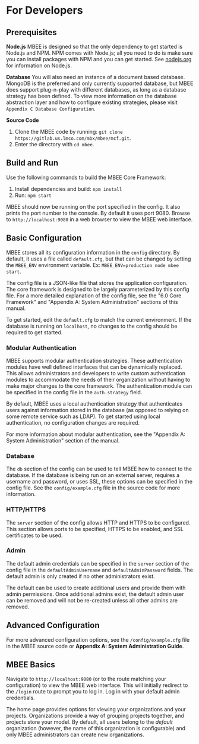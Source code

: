 # For Developers

## Prerequisites

**Node.js**
MBEE is designed so that the only dependency to get started is Node.js and NPM.
NPM comes with Node.js; all you need to do is make sure you can install packages
with NPM and you can get started. See [nodejs.org](https://nodejs.org/en/)
for information on Node.js.

**Database**
You will also need an instance of a document based database. MongoDB is the
preferred and only currently supported database, but MBEE does support 
plug-n-play with different databases, as long as a database strategy has been
defined. To view more information on the database abstraction layer and
how to configure existing strategies, please visit `Appendix C Database
Configuration`.

**Source Code**

<!-- START LMPI -->

1. Clone the MBEE code by running: `git clone https://gitlab.us.lmco.com/mbx/mbee/mcf.git`.
2. Enter the directory with `cd mbee`.

<!-- END LMPI -->

## Build and Run
Use the following commands to build the MBEE Core Framework:

1. Install dependencies and build: `npm install`
2. Run: `npm start`

MBEE should now be running on the port specified in the config. It also prints
the port number to the console. By default it uses port 9080. Browse to
`http://localhost:9080` in a web browser to view the MBEE web interface.

## Basic Configuration
MBEE stores all its configuration information in the `config` directory. By
default, it uses a file called `default.cfg`, but that can be changed by setting
the `MBEE_ENV` environment variable. Ex: `MBEE_ENV=production node mbee start`.

The config file is a JSON-like file that stores the application configuration.
The core framework is designed to be largely parameterized by this config file.
For a more detailed explanation of the config file, see the "6.0 Core Framework"
and "Appendix A: System Administration" sections of this manual.

To get started, edit the `default.cfg` to match the current environment. If the
database is running on `localhost`, no changes to the config should be required
to get started.

### Modular Authentication
MBEE supports modular authentication strategies. These authentication modules
have well defined interfaces that can be dynamically replaced. This allows
administrators and developers to write custom authentication modules to
accommodate the needs of their organization without having to make major changes
to the core framework. The authentication module can be specified in the config
file in the `auth.strategy` field.

By default, MBEE uses a local authentication strategy that authenticates users
against information stored in the database (as opposed to relying on some remote
service such as LDAP). To get started using local authentication, no
configuration changes are required.

For more information about modular authentication, see the "Appendix A: System
Administration" section of the manual.

### Database
The `db` section of the config can be used to tell MBEE how to connect to the
database. If the database is being run on an external server, requires a
username and password, or uses SSL, these options can be specified in the
config file. See the `config/example.cfg` file in the source code for more
information.

### HTTP/HTTPS
The `server` section of the config allows HTTP and HTTPS to be configured. This
section allows ports to be specified, HTTPS to be enabled, and SSL certificates
to be used.

### Admin
The default admin credentials can be specified in the `server` section of the
config file in the `defaultAdminUsername` and `defaultAdminPassword` fields.
The default admin is only created if no other administrators exist.

The default can be used to create additional users and provide them with admin
permissions. Once additional admins exist, the default admin user can be removed
and will not be re-created unless all other admins are removed.

## Advanced Configuration

For more advanced configuration options, see the `/config/example.cfg` file in
the MBEE source code or **Appendix A: System Administration Guide**.

## MBEE Basics
Navigate to `http://localhost:9080` (or to the route matching your
configuration) to view the MBEE web interface. This will initially redirect to
the `/login` route to prompt you to log in. Log in with your default admin
credentials.

The home page provides options for viewing your organizations and your projects.
Organizations provide a way of grouping projects together, and projects store
your model. By default, all users belong to the *default* organization (however,
the name of this organization is configurable) and only MBEE administrators can
create new organizations. 
